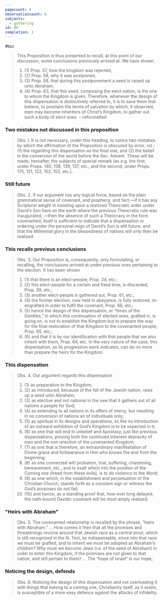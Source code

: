```yaml
---
pagecount: 4
observationcount: 6
subjects:
  - gathering
id: 86
completion: 1
---
```

#toc

>This Proposition is thus presented to recall, at this point of our discussion, some conclusions previously arrived at. We have shown 
>1. (1) Prop. 57, how the kingdom was rejected, 
>2. (2) Prop. 58, why it was postponed, 
>3. (3) Prop. 59, that during this postponement a seed is raised up unto Abraham, 
>4. (4) Prop. 63, that this seed, composing the elect nation, is the one to whom the Kingdom is given. 
>Therefore, whenever the design of this dispensation is distinctively referred to, it is to save them that believe, to proclaim the terms of salvation by which, if observed, men may become inheritors of Christ’s Kingdom, to gather out such a body of elect ones.
>--reformatted
### Two mistakes not discussed in this proposition
>Obs. l. It is not necessary, under this heading, to notice two mistakes by which the affirmation of the Proposition is obscured by error, viz.: (1) the regarding this dispensation as the final one, and (2) the belief in the conversion of the world before the Sec. Advent. These will be made, hereafter, the subjects of special remark (as e.g. the first, under Props. 140, 138, 139, 137, etc., and the second, under Props. 175, 121, 122, 152, 153, etc.).
### Still future
>Obs. 2. If our argument has any logical force, based on the plain grammatical sense of covenant, and prophecy, and fact,—if it has any Scriptural weight in insisting upon a restored Theocratic order under David’s Son here on the earth where the previous Theocratic rule was inaugurated, —then the absence of such a Theocracy in the form covenanted, itself is sufficient to indicate that a dispensation or ordering under the personal reign of David’s Son is still future, and that the Millennial glory in the blessedness of nations will only then be realized.
### This recalls previous conclusions
>Obs. 3. Our Proposition is, consequently, only formulating, or recalling, the conclusions arrived at under previous ones pertaining to the election. It has been shown 
>1. (1) that there is an elect-people, Prop. 24, etc.; 
>2. (2) this elect-people for a certain and fixed time, is discarded, Prop. 59, etc.; 
>3. (3) another elect-people is gathered out, Prop. 61, etc.; 
>4. (4) the former election, now held in abeyance, is fully restored, re-engrafted in order to fulfil the covenant, Prop. 66, etc.; 
>5. (5) hence the design of this dispensation, or “times of the Gentiles,” in which this continuation of elected ones, grafted in, is going on, is not to establish the Kingdom but to prepare the way for the final restoration of that Kingdom to the covenanted people, Prop. 65, etc.; 
>6. (6) and that it is by our identification with that people that we also inherit with them, Prop. 64, etc. In the very nature of the case, this dispensation, as its progressive work indicates, can do no more than prepare the heirs for the Kingdom.
### This dispensation
>Obs. 4. Our argument regards this dispensation 
>1. (1) as preparative to the Kingdom; 
>2. (2) as introduced, because of the fall of the Jewish nation, raise up a seed unto Abraham; 
>3. (3) as elective and not national in the sew that it gathers out of all nations a people for God; 
>4. (4) as extending to all nations in its offers of mercy, but resulting in no conversion of nations an of individuals only; 
>5. (5) as spiritual in its designs and operations, so the no introduction of an outward exhibition of God’s Kingdom is to be expected in it; 
>6. (6) as one that will end in unbelief and Apostasy, just like previous dispensations, proving both the continued inherent depravity of man and the non-erection of the covenanted Kingdom; 
>7. (7) as one that is therefore, an extraordinary manifestation of Divine grace and forbearance in Him who knows the end from the beginning; 
>8. (8) as one connected wit! probation, trial, suffering, chastening, bereavement, etc., and to exalt which into the position of the Coming one (freed from these evils), is to do violence to the Word; 
>9. (9) as one which, in the establishment and perpetuation of the Christian Church, stands forth as a constant sign or witness the God’s purposes do not fail; 
>10. (10) and hence, as a standing proof that, how ever long delayed, the oath-bound Davidic covenant will be most amply realized.
### "Heirs with Abraham"
>Obs. 5. The covenanted relationship is recalled by the phrase, “heirs with Abraham.”
>...
>How comes it then that all the promises and threatenings revolve around that Jewish race as a central pivot, which is still recognized in the N. Test, as indispensable, since into that race we must be grafted, and to inherit we must be adopted as Abraham’s children? Why must we become Jews (i.e. of the seed of Abraham) in order to enter this Kingdom, if the promises are not given to that nation, and still pertain to them?
>...
>The “hope of Israel” is our hope;
### Noticing the design, defends
>Obs. 6. Noticing the design of this dispensation and not overloading it with things that belong to a coming one, Christianity itself, as it exists, is susceptible of a more easy defence against the attacks of infidelity.